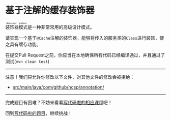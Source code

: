 # 基于注解的缓存装饰器

<ruby>装饰器模式<rt>decorator pattern</rt></ruby>是一种非常常用的高级设计模式。

请实现一个基于`@Cache`注解的装饰器，能够将传入的服务类的`Class`进行装饰，使之具有缓存功能。

在提交Pull Request之前，你应当在本地确保所有代码已经编译通过，并且通过了测试(`mvn clean test`)

-----
注意！我们只允许你修改以下文件，对其他文件的修改会被拒绝：
- [src/main/java/com/github/hcsp/annotation/](https://github.com/hcsp/annotation-based-cache-decorator/blob/master/src/main/java/com/github/hcsp/annotation/)
-----


完成题目有困难？不妨来看看[写代码啦的相应课程](https://xiedaimala.com/tasks/9bf0fb20-929d-4e17-891a-4673291d74a0)吧！

回到[写代码啦的题目](https://xiedaimala.com/tasks/9bf0fb20-929d-4e17-891a-4673291d74a0/quizzes/1b0fc390-74ad-4f55-b355-90b8a9154cc5)，继续挑战！ 
